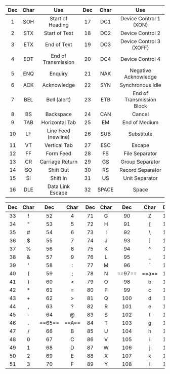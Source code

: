 
| Dec | Char |         Use         | Dec | Char  |            Use            |
| :-: | :--: | :-----------------: | :-: | :---: | :-----------------------: |
|  1  | SOH  |  Start of Heading   | 17  |  DC1  |  Device Control 1 (XON)   |
|  2  | STX  |    Start of Text    | 18  |  DC2  |     Device Control 2      |
|  3  | ETX  |     End of Text     | 19  |  DC3  |  Device Control 3 (XOFF)  |
|  4  | EOT  | End of Transmission | 20  |  DC4  |     Device Control 4      |
|  5  | ENQ  |       Enquiry       | 21  |  NAK  |   Negative Acknowledge    |
|  6  | ACK  |     Acknowledge     | 22  |  SYN  |     Synchronous Idle      |
|  7  | BEL  |    Bell (alert)     | 23  |  ETB  | End of Transmission Block |
|  8  |  BS  |      Backspace      | 24  |  CAN  |          Cancel           |
|  9  | TAB  |   Horizontal Tab    | 25  |  EM   |       End of Medium       |
| 10  |  LF  | Line Feed (newline) | 26  |  SUB  |        Substitute         |
| 11  |  VT  |    Vertical Tab     | 27  |  ESC  |          Escape           |
| 12  |  FF  |      Form Feed      | 28  |  FS   |      File Separator       |
| 13  |  CR  |   Carriage Return   | 29  |  GS   |      Group Separator      |
| 14  |  SO  |      Shift Out      | 30  |  RS   |     Record Separator      |
| 15  |  SI  |      Shift In       | 31  |  US   |      Unit Separator       |
| 16  | DLE  |  Data Link Escape   | 32  | SPACE |           Space           |

| Dec | Char |  Dec   | Char  | Dec | Char |  Dec   | Char  | Dec | Char |
| :-: | :--: | :----: | :---: | :-: | :--: | :----: | :---: | :-: | :--: |
| 33  |  !   |   52   |   4   | 71  |  G   |   90   |   Z   | 109 |  m   |
| 34  |  "   |   53   |   5   | 72  |  H   |   91   |   [   | 110 |  n   |
| 35  |  #   |   54   |   6   | 73  |  I   |   92   |   \   | 111 |  o   |
| 36  |  $   |   55   |   7   | 74  |  J   |   93   |   ]   | 112 |  p   |
| 37  |  %   |   56   |   8   | 75  |  K   |   94   |   ^   | 113 |  q   |
| 38  |  &   |   57   |   9   | 76  |  L   |   95   |   _   | 114 |  r   |
| 39  |  '   |   58   |   :   | 77  |  M   |   96   |   `   | 115 |  s   |
| 40  |  (   |   59   |   ;   | 78  |  N   | ==97== | ==a== | 116 |  t   |
| 41  |  )   |   60   |   <   | 79  |  O   |   98   |   b   | 117 |  u   |
| 42  |  *   |   61   |   =   | 80  |  P   |   99   |   c   | 118 |  v   |
| 43  |  +   |   62   |   >   | 81  |  Q   |  100   |   d   | 119 |  w   |
| 44  |  ,   |   63   |   ?   | 82  |  R   |  101   |   e   | 120 |  x   |
| 45  |  -   |   64   |   @   | 83  |  S   |  102   |   f   | 121 |  y   |
| 46  |  .   | ==65== | ==A== | 84  |  T   |  103   |   g   | 122 |  z   |
| 47  |  /   |   66   |   B   | 85  |  U   |  104   |   h   | 123 |  {   |
| 48  |  0   |   67   |   C   | 86  |  V   |  105   |   i   | 124 |  \|  |
| 49  |  1   |   68   |   D   | 87  |  W   |  106   |   j   | 125 |  }   |
| 50  |  2   |   69   |   E   | 88  |  X   |  107   |   k   | 126 |  ~   |
| 51  |  3   |   70   |   F   | 89  |  Y   |  108   |   l   | 127 | DEL  |
